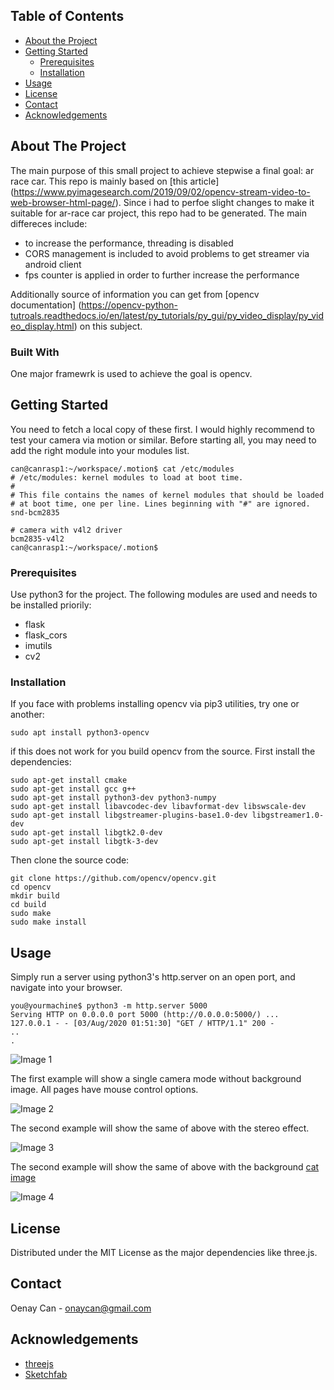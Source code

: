 <!-- TABLE OF CONTENTS -->
## Table of Contents

* [About the Project](#about-the-project)
* [Getting Started](#getting-started)
  * [Prerequisites](#prerequisites)
  * [Installation](#installation)
* [Usage](#usage)
* [License](#license)
* [Contact](#contact)
* [Acknowledgements](#acknowledgements)

<!-- ABOUT THE PROJECT -->
## About The Project

The main purpose of this small project to achieve stepwise a final goal: ar race car. 
This repo is mainly based on [this article] (https://www.pyimagesearch.com/2019/09/02/opencv-stream-video-to-web-browser-html-page/). 
Since i had to perfoe slight changes to make it suitable for ar-race car project, this repo had to be generated. 
The main differeces include: 

* to increase the performance, threading is disabled
* CORS management is included to avoid problems to get streamer via android client
* fps counter is applied in order to further increase the performance

Additionally source of information you can get from [opencv documentation] (https://opencv-python-tutroals.readthedocs.io/en/latest/py_tutorials/py_gui/py_video_display/py_video_display.html) on this subject. 

### Built With
One major framewrk is used to achieve the goal is opencv. 

<!-- GETTING STARTED -->
## Getting Started

You need to fetch a local copy of these first. 
I would highly recommend to test your camera via motion or similar. 
Before starting all, you may need to add the right module into your modules list. 

```shell
can@canrasp1:~/workspace/.motion$ cat /etc/modules
# /etc/modules: kernel modules to load at boot time.
#
# This file contains the names of kernel modules that should be loaded
# at boot time, one per line. Lines beginning with "#" are ignored.
snd-bcm2835

# camera with v4l2 driver
bcm2835-v4l2
can@canrasp1:~/workspace/.motion$
```

### Prerequisites

Use python3 for the project. The following modules are used and needs to be installed priorily: 

* flask
* flask_cors
* imutils
* cv2


### Installation

If you face with problems installing opencv via pip3 utilities, try one or another: 

```shell
sudo apt install python3-opencv
```

if this does not work for you build opencv from the source. First install the dependencies:

```shell
sudo apt-get install cmake
sudo apt-get install gcc g++
sudo apt-get install python3-dev python3-numpy
sudo apt-get install libavcodec-dev libavformat-dev libswscale-dev
sudo apt-get install libgstreamer-plugins-base1.0-dev libgstreamer1.0-dev
sudo apt-get install libgtk2.0-dev
sudo apt-get install libgtk-3-dev
```
Then clone the source code: 

```shell
git clone https://github.com/opencv/opencv.git
cd opencv
mkdir build
cd build
sudo make 
sudo make install
```

<!-- USAGE EXAMPLES -->
## Usage
Simply run a server using python3's http.server on an open port, and navigate into your browser. 

```shell
you@yourmachine$ python3 -m http.server 5000
Serving HTTP on 0.0.0.0 port 5000 (http://0.0.0.0:5000/) ...
127.0.0.1 - - [03/Aug/2020 01:51:30] "GET / HTTP/1.1" 200 -
..
.
```

![Image 1](./readme_pics/folder_structure.png?raw=true "Folder Structure")

The first example will show a single camera mode without background image.
All pages have mouse control options. 

![Image 2](./readme_pics/interior_single_eye.png?raw=true "First example")

The second example will show the same of above with the stereo effect. 

![Image 3](./readme_pics/interior_stereo_eyes.png?raw=true "First example")

The second example will show the same of above with the background [cat image](https://www.enewser.com/science/interesting-facts-about-cats/)

![Image 4](./readme_pics/interior_stereo_eyes_background.png?raw=true "Third example")

<!-- LICENSE -->
## License

Distributed under the MIT License as the major dependencies like three.js. 

<!-- CONTACT -->
## Contact

Oenay Can - onaycan@gmail.com

<!-- ACKNOWLEDGEMENTS -->
## Acknowledgements
* [threejs](https://threejs.org/)
* [Sketchfab](https://sketchfab.com/3d-models/cockpit-model-vr-33acf5be400740aa85d7738871231962)